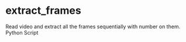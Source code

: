 # extract_frames
Read video and extract all the frames sequentially with number on them.
Python Script
